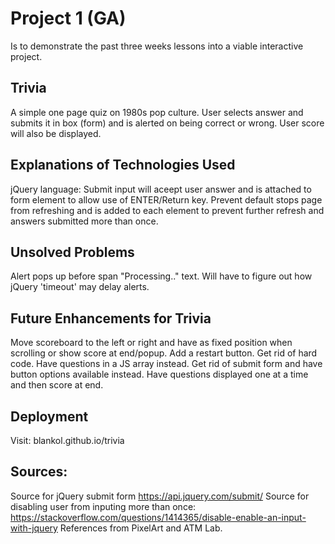 # Project 1 (GA) 
Is to demonstrate the past three weeks lessons into a viable interactive project.

## Trivia 
A simple one page quiz on 1980s pop culture. User selects answer and submits it in box (form) and is alerted on being
correct or wrong. User score will also be displayed. 

## Explanations of Technologies Used
jQuery language: 
Submit input will aceept user answer and is attached to form element to allow use of ENTER/Return key. 
Prevent default stops page from refreshing and is added to each element to prevent further refresh and answers submitted more than once.

## Unsolved Problems
Alert pops up before span "Processing.." text. Will have to figure out how jQuery 'timeout' may delay alerts.

## Future Enhancements for Trivia
Move scoreboard to the left or right and have as fixed position when scrolling or show score at end/popup.
Add a restart button.
Get rid of hard code. Have questions in a JS array instead.
Get rid of submit form and have button options available instead. 
Have questions displayed one at a time and then score at end.

## Deployment
Visit: blankol.github.io/trivia

## Sources:
Source for jQuery submit form https://api.jquery.com/submit/
Source for disabling user from inputing more than once: https://stackoverflow.com/questions/1414365/disable-enable-an-input-with-jquery
References from PixelArt and ATM Lab.

